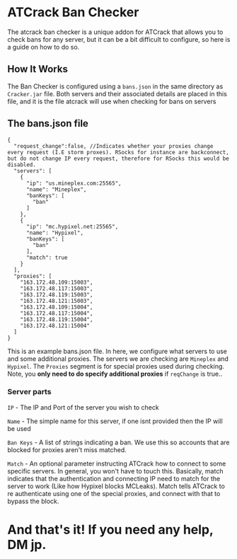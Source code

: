 # ATCrack Ban Checker
The atcrack ban checker is a unique addon for ATCrack that allows you to check bans for any server, but it can be a bit difficult to configure, so here is a guide on how to do so.
## How It Works
The Ban Checker is configured using a `bans.json` in the same directory as `Cracker.jar` file. Both servers and their associated details are placed in this file, and it is the file atcrack will use when checking for bans on servers
## The bans.json file
```es6
{
  "request_change":false, //Indicates whether your proxies change every request (I.E storm proxes). RSocks for instance are backconnect, but do not change IP every request, therefore for RSocks this would be disabled.
  "servers": [
    {
      "ip": "us.mineplex.com:25565",
      "name": "Mineplex",
      "banKeys": [
        "ban"
      ]
    },
    {
      "ip": "mc.hypixel.net:25565",
      "name": "Hypixel",
      "banKeys": [
        "ban"
      ],
      "match": true
    }
  ],
  "proxies": [
    "163.172.48.109:15003",
    "163.172.48.117:15003",
    "163.172.48.119:15003",
    "163.172.48.121:15003",
    "163.172.48.109:15004",
    "163.172.48.117:15004",
    "163.172.48.119:15004",
    "163.172.48.121:15004"
  ]
}
```
This is an example bans.json file. In here, we configure what servers to use and some additional proxies. The servers we are checking are `Mineplex` and `Hypixel`. The `Proxies` segment is for special proxies used during checking. Note, you **only need to do specify additional proxies** if `reqChange` is true..

### Server parts
`IP` - The IP and Port of the server you wish to check

`Name` - The simple name for this server, if one isnt provided then the IP will be used

`Ban Keys` - A list of strings indicating a ban. We use this so accounts that are blocked for proxies aren't miss matched.

`Match` - An optional parameter instructing ATCrack how to connect to some specific servers. In general, you won't have to touch this. Basically, match indicates that the authentication and connecting IP need to match for the server to work (Like how Hypixel blocks MCLeaks). Match tells ATCrack to re authenticate using one of the special proxies, and connect with that to bypass the block.

# And that's it! If you need any help, DM jp.
